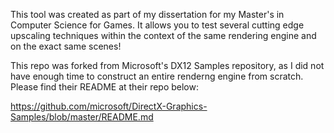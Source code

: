 This tool was created as part of my dissertation for my Master's in Computer Science for Games. It allows you to test several cutting edge upscaling techniques within the context of the same rendering engine and on the exact same scenes!

This repo was forked from Microsoft's DX12 Samples repository, as I did not have enough time to construct an entire renderng engine from scratch. Please find their README at their repo below:

https://github.com/microsoft/DirectX-Graphics-Samples/blob/master/README.md
